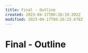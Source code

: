 ```yaml
---
title: Final - Outline
created: 2023-04-17T00:26:19.202Z
modified: 2023-04-17T00:26:25.678Z
---
```


# Final - Outline


